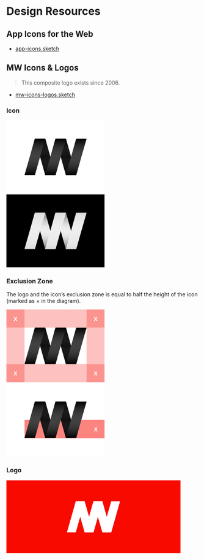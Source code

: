 # Design Resources

## App Icons for the Web
- [app-icons.sketch](app-icons.sketch)

## MW Icons & Logos
> This composite logo exists since 2006.

- [mw-icons-logos.sketch](mw-icons-logos.sketch)

### Icon
![MW icon white](mw-icon-white.png)
![MW icon black](mw-icon-black.png)

### Exclusion Zone
The logo and the icon’s exclusion zone is equal to half the height of the icon (marked as × in the diagram).

![MW exclusion zone](mw-icon-exclusion-zone.png)
![MW exclusion zone](mw-icon-exclusion-zone-prop.png)

### Logo
![MW icon black](mw-logo-red.png)
